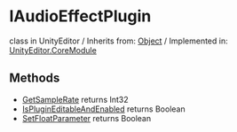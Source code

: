 # IAudioEffectPlugin
class in UnityEditor
 / Inherits from: <a href="https://docs.unity3d.com/6000.0/Documentation/ScriptReference/Object.html">Object</a> / Implemented in: <a href="https://docs.unity3d.com/6000.0/Documentation/ScriptReference/UnityEditor.CoreModule.html">UnityEditor.CoreModule</a>
## Methods
- <a href="https://docs.unity3d.com/6000.0/Documentation/ScriptReference/IAudioEffectPlugin.GetSampleRate.html">GetSampleRate</a> returns Int32
- <a href="https://docs.unity3d.com/6000.0/Documentation/ScriptReference/IAudioEffectPlugin.IsPluginEditableAndEnabled.html">IsPluginEditableAndEnabled</a> returns Boolean
- <a href="https://docs.unity3d.com/6000.0/Documentation/ScriptReference/IAudioEffectPlugin.SetFloatParameter.html">SetFloatParameter</a> returns Boolean
